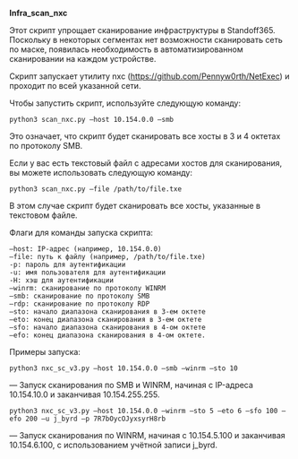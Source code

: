 **Infra_scan_nxc**

Этот скрипт упрощает сканирование инфраструктуры в Standoff365. Поскольку в некоторых сегментах нет возможности сканировать сеть по маске, появилась необходимость в автоматизированном сканировании на каждом устройстве.

Скрипт запускает утилиту nxc (https://github.com/Pennyw0rth/NetExec) и проходит по всей указанной сети.

Чтобы запустить скрипт, используйте следующую команду:
```
python3 scan_nxc.py —host 10.154.0.0 —smb
```
Это означает, что скрипт будет сканировать все хосты в 3 и 4 октетах по протоколу SMB.

Если у вас есть текстовый файл с адресами хостов для сканирования, вы можете использовать следующую команду:
```
python3 scan_nxc.py —file /path/to/file.txe
```
В этом случае скрипт будет сканировать все хосты, указанные в текстовом файле.

Флаги для команды запуска скрипта:
```
—host: IP-адрес (например, 10.154.0.0)
—file: путь к файлу (например, /path/to/file.txe)
-p: пароль для аутентификации
-u: имя пользователя для аутентификации
-H: хэш для аутентификации
—winrm: сканирование по протоколу WINRM
—smb: сканирование по протоколу SMB
—rdp: сканирование по протоколу RDP
—sto: начало диапазона сканирования в 3-ем октете
—eto: конец диапазона сканирования в 3-ем октете
—sfo: начало диапазона сканирования в 4-ом октете
—efo: конец диапазона сканирования в 4-ом октете.
```

Примеры запуска:
```
python3 nxc_sc_v3.py —host 10.154.0.0 —smb —winrm —sto 10
```
 — Запуск сканирования по SMB и WINRM, начиная с IP-адреса 10.154.10.0 и заканчивая 10.154.255.255.

```
python3 nxc_sc_v3.py —host 10.154.0.0 —winrm —sto 5 —eto 6 —sfo 100 —efo 200 —u j_byrd —p 7R7bOycOJyxsyrH8rb
```
— Запуск сканирования по WINRM, начиная с 10.154.5.100 и заканчивая 10.154.6.100, с использованием учётной записи j_byrd. 
